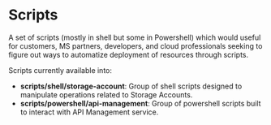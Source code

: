# Scripts

A set of scripts (mostly in shell but some in Powershell) which would useful for customers, MS partners, developers, and cloud professionals seeking to figure out ways to automatize deployment of resources through scripts.

Scripts currently available into:

* **scripts/shell/storage-account**: Group of shell scripts designed to manipulate operations related to Storage Accounts.
* **scripts/powershell/api-management**: Group of powershell scripts built to interact with API Management service.
